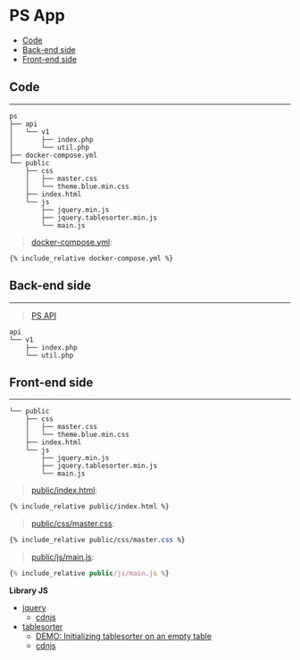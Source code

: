 # PS App

- [Code](#code)
- [Back-end side](#back-end-side)
- [Front-end side](#front-end-side)

## Code

---

```
ps
├── api
│   └── v1
│       ├── index.php
│       └── util.php
├── docker-compose.yml
└── public
    ├── css
    │   ├── master.css
    │   └── theme.blue.min.css
    ├── index.html
    └── js
        ├── jquery.min.js
        ├── jquery.tablesorter.min.js
        └── main.js
```

> [docker-compose.yml](docker-compose.yml):

```
{% include_relative docker-compose.yml %}
```

## Back-end side

---

> [PS API](../../web-api/php/)

```
api
└── v1
    ├── index.php
    └── util.php
```

## Front-end side

---

```
└── public
    ├── css
    │   ├── master.css
    │   └── theme.blue.min.css
    ├── index.html
    └── js
        ├── jquery.min.js
        ├── jquery.tablesorter.min.js
        └── main.js
```

> [public/index.html](public/index.html):

```html
{% include_relative public/index.html %}
```

> [public/css/master.css](public/css/master.css):

```css
{% include_relative public/css/master.css %}
```

> [public/js/main.js](public/js/main.js):

```js
{% include_relative public/js/main.js %}
```

**Library JS**

- [jquery](https://jquery.com)
  - [cdnjs](https://cdnjs.com/libraries/jquery)
- [tablesorter](https://mottie.github.io/tablesorter/docs/)
  - [DEMO: Initializing tablesorter on an empty table](https://mottie.github.io/tablesorter/docs/example-empty-table.html)
  - [cdnjs](https://cdnjs.com/libraries/jquery.tablesorter/)
